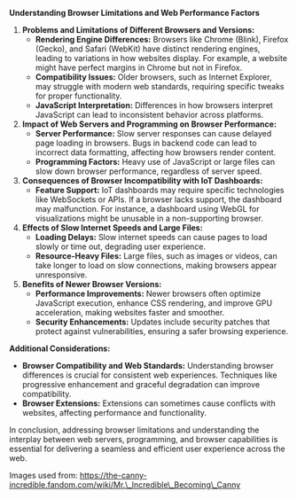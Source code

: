 

**Understanding Browser Limitations and Web Performance Factors**

1. **Problems and Limitations of Different Browsers and Versions:**  
   * **Rendering Engine Differences:** Browsers like Chrome (Blink), Firefox (Gecko), and Safari (WebKit) have distinct rendering engines, leading to variations in how websites display. For example, a website might have perfect margins in Chrome but not in Firefox.  
   * **Compatibility Issues:** Older browsers, such as Internet Explorer, may struggle with modern web standards, requiring specific tweaks for proper functionality.  
   * **JavaScript Interpretation:** Differences in how browsers interpret JavaScript can lead to inconsistent behavior across platforms.  
2. **Impact of Web Servers and Programming on Browser Performance:**  
   * **Server Performance:** Slow server responses can cause delayed page loading in browsers. Bugs in backend code can lead to incorrect data formatting, affecting how browsers render content.  
   * **Programming Factors:** Heavy use of JavaScript or large files can slow down browser performance, regardless of server speed.  
3. **Consequences of Browser Incompatibility with IoT Dashboards:**  
   * **Feature Support:** IoT dashboards may require specific technologies like WebSockets or APIs. If a browser lacks support, the dashboard may malfunction. For instance, a dashboard using WebGL for visualizations might be unusable in a non-supporting browser.  
4. **Effects of Slow Internet Speeds and Large Files:**  
   * **Loading Delays:** Slow internet speeds can cause pages to load slowly or time out, degrading user experience.  
   * **Resource-Heavy Files:** Large files, such as images or videos, can take longer to load on slow connections, making browsers appear unresponsive.  
5. **Benefits of Newer Browser Versions:**  
   * **Performance Improvements:** Newer browsers often optimize JavaScript execution, enhance CSS rendering, and improve GPU acceleration, making websites faster and smoother.  
   * **Security Enhancements:** Updates include security patches that protect against vulnerabilities, ensuring a safer browsing experience.

**Additional Considerations:**

* **Browser Compatibility and Web Standards:** Understanding browser differences is crucial for consistent web experiences. Techniques like progressive enhancement and graceful degradation can improve compatibility.  
* **Browser Extensions:** Extensions can sometimes cause conflicts with websites, affecting performance and functionality.

In conclusion, addressing browser limitations and understanding the interplay between web servers, programming, and browser capabilities is essential for delivering a seamless and efficient user experience across the web.

Images used from: https://the-canny-incredible.fandom.com/wiki/Mr.\_Incredible\_Becoming\_Canny  
